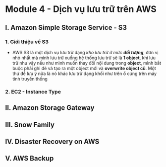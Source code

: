 # **Module 4 - Dịch vụ lưu trữ trên AWS**
## **I. Amazon Simple Storage Service - S3**
### **1. Giới thiệu về S3**
-  AWS S3 là một dịch vụ lưu trữ dạng *kho lưu trữ ở mức* ***đối tượng***, đơn vị nhỏ nhất mà mình lưu trữ xuống hệ thống lưu trữ sẽ là **1 object**, khi lưu trữ như vậy nếu như mình muốn thay đổi nội dung trong **object**, mình bắt buộc phải ghi đè và tạo ra một object mới và **overwrite object cũ**. Một thứ để lưu ý nữa là nó khác lưu trữ dạng khối như trên ổ cứng trên máy tính truyền thống
### **2. EC2 - Instance Type**


## **II. Amazon Storage Gateway**

## **III. Snow Family**

## **IV. Disaster Recovery on AWS**

## **V. AWS Backup**








